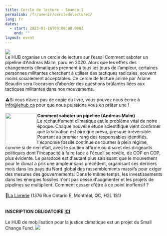 ```yaml
---
title: Cercle de lecture - Séance 1
permalink: /fr/avenir/cercledelecture1/
lang: fr
dates:
  - start: 2023-01-26T00:00:00.000Z
    end: ""
layout: event
---
```

![](/media/copie_de_cercle_de_lecture_600_200_px_.png)
\
Le HUB organise un cercle de lecture sur l’essai Comment saboter un pipeline d’Andreas Malm, paru en 2020. Alors que les effets des changements climatiques prennent à tous les jours de l’ampleur, certaines personnes militantes cherchent à utiliser des tactiques radicales, souvent moins socialement acceptables. Ce cercle de lecture animé par Ariane Beaudin sera l’occasion d’aborder des questions brûlantes liées aux tactiques militantes dans nos mouvements.
\
\
⚠️Si vous n’avez pas de copie du livre, vous pouvez nous écrire à [info@lehub.ca](mailto:info@lehub.ca) pour que nous puissions vous en prêter une !
\
\
<img align="left" width="100" height="100" src="/media/commentsaboterunpeip.png">**Comment saboter un pipeline (Andreas Malm)**
\
Le réchauffement climatique est le problème vital de notre époque. Chaque nouvelle étude scientifique vient confirmer que la situation est pire que prévu, presque irréversible. Pourtant au premier rang des responsables identifiés, l'économie fossile continue de tourner à plein régime, comme si de rien était, avec le soutien affirmé ou discret des dirigeants politiques dont l'incapacité à faire face à l'écueil se révèle, de COP en COP, plus évidente. Le paradoxe est d'autant plus saisissant que le mouvement pour le climat a pris une ampleur sans précédent, organisant ces derniers mois dans les pays du Nord global des rassemblements massifs pour exiger des mesures des gouvernements. Dans le même temps, les investissements dans les énergies fossiles n'ont pas cessé d'augmenter et les projets de pipelines se multiplient. Comment cesser d'être à ce point inoffensif ?
\
\
📍[La Livrerie](https://www.lalivrerie.com/) (1376 Rue Ontario E, Montréal, QC, H2L 1S1)\
\
\
**I﻿NSCRIPTION OBLIGATOIRE [ICI](https://lepointdevente.com/billets/8lx230125001)**
\
\
L﻿e HUB de mobilisation pour la justice climatique est un projet du Small Change Fund.
![](/media/sans_titre_6_.png)